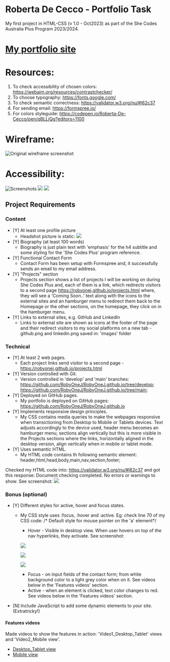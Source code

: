  # Roberta De Cecco - Portfolio Task
  My first project in HTML-CSS (v 1.0 - Oct2023) as part of the She Codes Australia Plus Program 2023/2024.
 
 # [My portfolio site](https://robyonej.github.io/index.html)

 # Resources:
 1. To check accessibility of chosen colors: https://webaim.org/resources/contrastchecker/
 2. To choose typography: https://fonts.google.com/
 3. To check semantic correctness: https://validator.w3.org/nu/#l62c37
 4. For sending email: https://formspree.io/
 5. For colors styleguide: https://codepen.io/Roberta-De-Cecco/pen/qBLLjQg?editors=1100

 # Wireframe: 
 ![Original wireframe screenshot](./images/Wireframe-2023-10-08.png)

 # Accessibility:
 ![Screenshots](./images/styleguide/first-combo.PNG)
 ![](./images/styleguide/second-combo.PNG)
 ![](./images/styleguide/third-combo.PNG)

 ## Project Requirements
 
 ### Content

 - [Y] At least one profile picture 
    - Headshot picture is static: ![](images/rdc.png) 
 - [Y] Biography (at least 100 words)
    - Biography is just plain text with 'emphasis' for the h4 subtitle and some styling for the 'She Codes Plus' program reference.
 - [Y] Functional Contact Form
    - Contact Form has been setup with Formspree and, it successfully sends an email to my email address.
 - [Y] "Projects" section
    - Projects section shows a list of projects I will be working on during She Codes Plus and, each of them is a link, which redirects visitors to a second page https://robyonej.github.io/projects.html where, they will see a 'Coming Soon..' text along with the icons to the external sites and an hamburger menu to redirect them back to the Homepage or the other sections, on the homepage, they click on in the hamburger menu.
 - [Y] Links to external sites, e.g. GitHub and LinkedIn 
    - Links to external site are shown as icons at the footer of the page and their redirect visitors to my social platforms on a new tab - github.png and linkedin.png saved in: 'images' folder
 
 ### Technical

 - [Y] At least 2 web pages.
    - Each project links send visitor to a second page - https://robyonej.github.io/projects.html
 - [Y] Version controlled with Git.
    - Version controlled in 'develop' and 'main' branches: https://github.com/RobyOneJ/RobyOneJ.github.io/tree/develop; https://github.com/RobyOneJ/RobyOneJ.github.io/tree/main;
 - [Y] Deployed on GitHub pages.
    - My portfolio is deployed on GitHub pages: https://github.com/RobyOneJ/RobyOneJ.github.io
 - [Y] Implements responsive design principles.
    - My CSS contains media queries to make the webpages responsive when transictioning from Desktop to Mobile or Tablets devices. Text adjusts accordingly to the device used, header menu becomes an hamburger menu; sections align vertically but this is more visible in the Projects sections where the links, horizontally aligned in the desktop version, align vertically when in mobile or tablet mode.
 - [Y] Uses semantic HTML.
    - My HTML code contains th following semantic element: header,html,head,body,main,nav,section,footer;

 Checked my HTML code into: https://validator.w3.org/nu/#l62c37 and got this response: Document checking completed. No errors or warnings to show. See screenshot: ![](./screenshots/Semantic_HTML_ValidatorResponse.png)
 
 ### Bonus (optional)

 - [Y] Different styles for active, hover and focus states.
    - My CSS style uses :focus, :hover and :active. Eg: check line 70 of my CSS code: /* Default style for mouse pointer on the 'a' element*/
        - Hover - Visible in desktop view. When user hovers on top of the nav hyperlinks, they activate. See screenshot: 
        
        ![](screenshots/Hovering_activating_element.png) 
        
        ![](screenshots/Hovering_activating_hyperlink.png) 
        
        ![](screenshots/Hovering_activating_logs.png)
        - Focus - on input fields of the contact form; from white background color to a light grey color when on it. See videos below in the 'Features videos' section.
        - Active - when an element is clicked, text color changes to red. See videos below in the 'Features videos' section.

 - [N] Include JavaScript to add some dynamic elements to your site. (Extratricky!)

#### Features videos
Made videos to show the features in action: 'Video1_Desktop_Tablet' views and 'Video2_Mobile view'.

- [Desktop_Tablet view](./screenshots/Video1_Desktop_Tablet_view.mp4)
- [Mobile view](./screenshots/Video2_Mobile_view.mp4)
